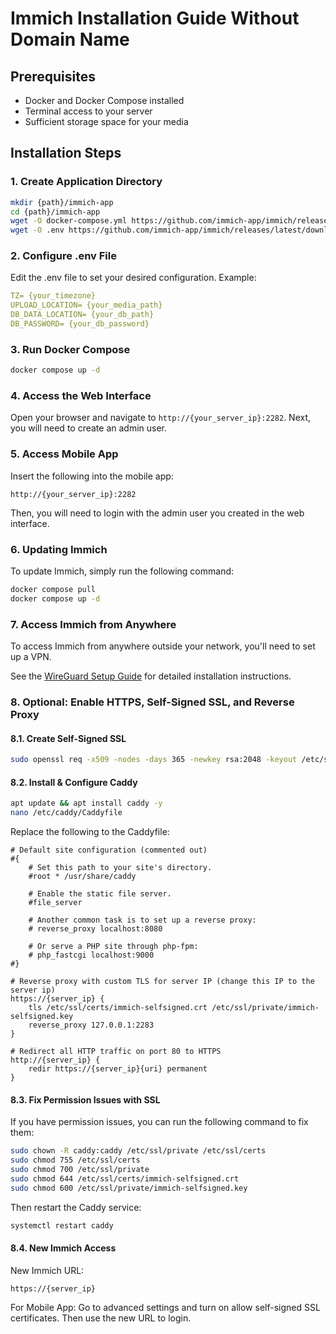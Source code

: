 # Immich Installation Guide Without Domain Name

## Prerequisites
- Docker and Docker Compose installed
- Terminal access to your server
- Sufficient storage space for your media

## Installation Steps

### 1. Create Application Directory
```bash
mkdir {path}/immich-app
cd {path}/immich-app
wget -O docker-compose.yml https://github.com/immich-app/immich/releases/latest/download/docker-compose.yml
wget -O .env https://github.com/immich-app/immich/releases/latest/download/example.env
```

### 2. Configure .env File
Edit the .env file to set your desired configuration.
Example: 
```yaml 
TZ= {your_timezone}
UPLOAD_LOCATION= {your_media_path}
DB_DATA_LOCATION= {your_db_path}
DB_PASSWORD= {your_db_password}
```
### 3. Run Docker Compose
```bash
docker compose up -d
```
### 4. Access the Web Interface
Open your browser and navigate to `http://{your_server_ip}:2282`.
Next, you will need to create an admin user.

### 5. Access Mobile App
Insert the following into the mobile app:
```
http://{your_server_ip}:2282
```
Then, you will need to login with the admin user you created in the web interface.

### 6. Updating Immich
To update Immich, simply run the following command:
```bash
docker compose pull
docker compose up -d
```

### 7. Access Immich from Anywhere
To access Immich from anywhere outside your network, you'll need to set up a VPN.

See the [WireGuard Setup Guide](../../WireGuard/README.md) for detailed installation instructions.

### 8. Optional: Enable HTTPS, Self-Signed SSL, and Reverse Proxy

#### 8.1. Create Self-Signed SSL
```bash 
sudo openssl req -x509 -nodes -days 365 -newkey rsa:2048 -keyout /etc/ssl/private/immich-selfsigned.key -out /etc/ssl/certs/immich-selfsigned.crt
```
#### 8.2. Install & Configure Caddy
```bash
apt update && apt install caddy -y
nano /etc/caddy/Caddyfile
```
Replace the following to the Caddyfile:
```Caddyfile
# Default site configuration (commented out)
#{
    # Set this path to your site's directory.
    #root * /usr/share/caddy

    # Enable the static file server.
    #file_server

    # Another common task is to set up a reverse proxy:
    # reverse_proxy localhost:8080

    # Or serve a PHP site through php-fpm:
    # php_fastcgi localhost:9000
#}

# Reverse proxy with custom TLS for server IP (change this IP to the server ip)
https://{server_ip} {
    tls /etc/ssl/certs/immich-selfsigned.crt /etc/ssl/private/immich-selfsigned.key
    reverse_proxy 127.0.0.1:2283
}

# Redirect all HTTP traffic on port 80 to HTTPS 
http://{server_ip} {
    redir https://{server_ip}{uri} permanent
}
```

#### 8.3. Fix Permission Issues with SSL
If you have permission issues, you can run the following command to fix them:
```bash
sudo chown -R caddy:caddy /etc/ssl/private /etc/ssl/certs
sudo chmod 755 /etc/ssl/certs
sudo chmod 700 /etc/ssl/private
sudo chmod 644 /etc/ssl/certs/immich-selfsigned.crt
sudo chmod 600 /etc/ssl/private/immich-selfsigned.key
```
Then restart the Caddy service:
```bash
systemctl restart caddy
```
#### 8.4. New Immich Access
New Immich URL:
```
https://{server_ip}
```

For Mobile App:
Go to advanced settings and turn on allow self-signed SSL certificates.
Then use the new URL to login.
